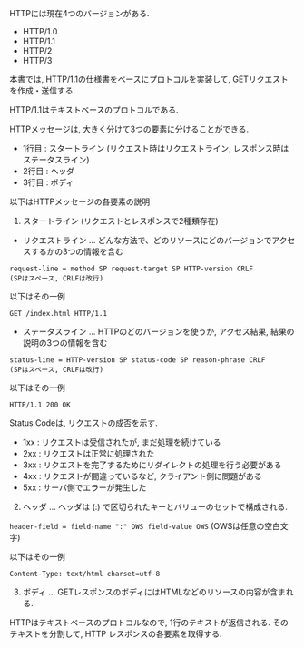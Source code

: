 
HTTPには現在4つのバージョンがある.
- HTTP/1.0
- HTTP/1.1
- HTTP/2
- HTTP/3

本書では, HTTP/1.1の仕様書をベースにプロトコルを実装して, GETリクエストを作成・送信する.

HTTP/1.1はテキストベースのプロトコルである.

HTTPメッセージは, 大きく分けて3つの要素に分けることができる.
- 1行目 : スタートライン (リクエスト時はリクエストライン, レスポンス時はステータスライン)
- 2行目 : ヘッダ
- 3行目 : ボディ

以下はHTTPメッセージの各要素の説明

1. スタートライン (リクエストとレスポンスで2種類存在)
- リクエストライン ... どんな方法で、どのリソースにどのバージョンでアクセスするかの3つの情報を含む

```
request-line = method SP request-target SP HTTP-version CRLF
(SPはスペース, CRLFは改行)
```

以下はその一例
```
GET /index.html HTTP/1.1
```

- ステータスライン ... HTTPのどのバージョンを使うか, アクセス結果, 結果の説明の3つの情報を含む

```
status-line = HTTP-version SP status-code SP reason-phrase CRLF
(SPはスペース, CRLFは改行)
```

以下はその一例
```
HTTP/1.1 200 OK
```

Status Codeは, リクエストの成否を示す.
- 1xx : リクエストは受信されたが, まだ処理を続けている
- 2xx : リクエストは正常に処理された
- 3xx : リクエストを完了するためにリダイレクトの処理を行う必要がある
- 4xx : リクエストが間違っているなど, クライアント側に問題がある
- 5xx : サーバ側でエラーが発生した

2. ヘッダ ... ヘッダは (\:) で区切られたキーとバリューのセットで構成される.

`header-field = field-name ":" OWS field-value OWS` (OWSは任意の空白文字)

以下はその一例
```
Content-Type: text/html charset=utf-8
```

3. ボディ ... GETレスポンスのボディにはHTMLなどのリソースの内容が含まれる.


HTTPはテキストベースのプロトコルなので, 1行のテキストが返信される.
そのテキストを分割して, HTTP レスポンスの各要素を取得する.

